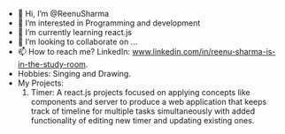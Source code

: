 - 👋 Hi, I’m @ReenuSharma 
- 👀 I’m interested in Programming and development
- 🌱 I’m currently learning react.js
- 💞️ I’m looking to collaborate on ...
- 📫 How to reach me? LinkedIn: www.linkedin.com/in/reenu-sharma-is-in-the-study-room.
- Hobbies: Singing and Drawing.
- My Projects:
  1. Timer: A react.js projects focused on applying concepts like components and server to produce a web application that keeps track of timeline for multiple tasks simultaneously with added functionality of editing new timer and updating existing ones.

<!---
ReenuSharma/ReenuSharma is a ✨ special ✨ repository because its `README.md` (this file) appears on your GitHub profile.
You can click the Preview link to take a look at your changes.
--->
